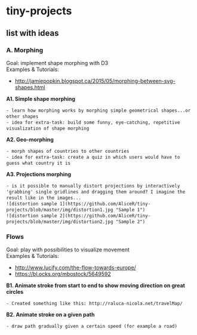 # tiny-projects

## list with ideas

### A. Morphing
Goal: implement shape morphing with D3  
Examples & Tutorials: 
- http://jamiepopkin.blogspot.ca/2015/05/morphing-between-svg-shapes.html

**A1. Simple shape morphing**

   	- learn how morphing works by morphing simple geometrical shapes...or other shapes
	- idea for extra-task: build some funny, eye-catching, repetitive visualization of shape morphing

**A2. Geo-morphing** 

	- morph shapes of countries to other countries
	- idea for extra-task: create a quiz in which users would have to guess what country it is

**A3. Projections morphing**

	- is it possible to manually distort projections by interactively 'grabbing' single gridlines and dragging them around? I imagine the result like in the images... 
	![distortion sample 1](https://github.com/AliceR/tiny-projects/blob/master/img/distortion1.jpg "Sample 1")
	![distortion sample 2](https://github.com/AliceR/tiny-projects/blob/master/img/distortion2.jpg "Sample 2")

### Flows
Goal: play with possibilities to visualize movement  
Examples & Tutorials: 
- http://www.lucify.com/the-flow-towards-europe/
- https://bl.ocks.org/mbostock/5649592

**B1. Animate stroke from start to end to show moving direction on great circles**

	- Created something like this: http://raluca-nicola.net/travelMap/ 

**B2. Animate stroke on a given path**

	- draw path gradually given a certain speed (for example a road)

